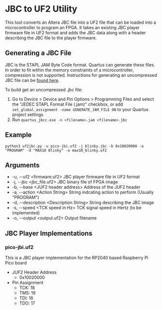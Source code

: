# JBC to UF2 Utility

This tool converts an Altera JBC file into a UF2 file that can be loaded into a microcontroller to program an FPGA.  It takes an existing JBC player firmware file in UF2 format and adds the JBC data along with a header describing the JBC file to the player firmware.

## Generating a JBC File

JBC is the STAPL JAM Byte Code format.  Quartus can generate these files.  In order to fit within the memory constraints of a microcontroller, compression is not supported.  Instructions for generating an uncompressed JBC file can be [found here](https://www.intel.com/content/www/us/en/support/programmable/articles/000079036.html).  

To build get an uncompressed .jbc file:

 1.  Go to Device \> Device and Pin Options \> Programming Files and select the "JEDEC STAPL Format File (.jam)" checkbox, or add ```set_global_assignment -name GENERATE_JAM_FILE ON``` to your Quartus project settings
 2.  Run ```quartus_jbcc.exe -n <filename>.jam <filename>.jbc```

## Example

```python3 uf2jbc.py -u pico-jbi.uf2 -j blinky.jbc -b 0x10020000 -a "PROGRAM" -d "MAX10 Blinky" -o max10_blinky.uf2```

## Arguments

 * -u, --uf2 \<firmware.uf2\>    JBC player firmware file in UF2 format
 * -j, --jbc \<jbc_file.uf2\>    JBC binary file of FPGA image
 * -b, --base \<JUF2 header address\>    Address of the JUF2 header
 * -a, --action \<Action String\>    String indcating action to perform \(Usually "PROGRAM")
 * -d, --description \<Description String\>    String describing the JBC image
 * -s, --speed \<TCK speed in Hz\>    TCK signal speed in Hertz \(to be implemented\)
 * -o, --output \<output.uf2\>    Output filename

## JBC Player Implementations

### pico-jbi.uf2

This is a JBC player implementation for the RP2040 based Raspberry Pi Pico board

 * JUF2 Header Address
   * 0x10020000
 * Pin Assignment
   * TCK:  18
   * TMS:  19
   * TDI:  16
   * TDO:  17

